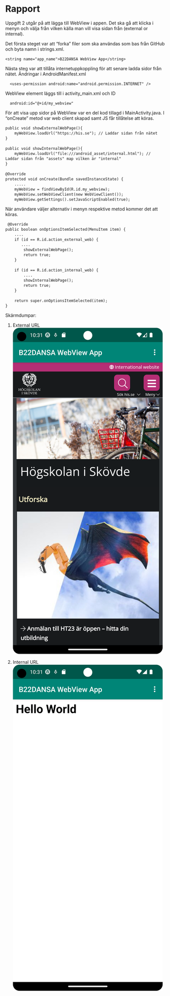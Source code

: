 
# Rapport

Uppgift 2 utgår på att lägga till WebView i appen. Det ska gå att klicka i menyn och välja från vilken källa man vill visa sidan från (external or internal).

Det första steget var att “forka” filer som ska användas som bas från GitHub och byta namn i strings.xml.

    <string name="app_name">B22DANSA WebView App</string>

Nästa steg var att tillåta internetuppkoppling för att senare ladda sidor från nätet.
Ändringar i AndroidManifest.xml

      <uses-permission android:name="android.permission.INTERNET" />

WebView element läggs till i activity_main.xml och ID

      android:id="@+id/my_webview"

För att visa upp sidor på WebView var en del kod tillagd i MainActivity.java.
I “onCreate” metod var web client skapad samt JS får tillåtelse att köras.

    public void showExternalWebPage(){
        myWebView.loadUrl("https://his.se"); // Laddar sidan från nätet
    }

    public void showInternalWebPage(){
        myWebView.loadUrl("file:///android_asset/internal.html"); // Laddar sidan från "assets" map vilken är "internal"
    }

    @Override
    protected void onCreate(Bundle savedInstanceState) {
        .....
        myWebView = findViewById(R.id.my_webview);
        myWebView.setWebViewClient(new WebViewClient());
        myWebView.getSettings().setJavaScriptEnabled(true);


När användare väljer alternativ i menyn respektive metod kommer det att köras.

     @Override
    public boolean onOptionsItemSelected(MenuItem item) {
        ....
        if (id == R.id.action_external_web) {
           ....
            showExternalWebPage();
            return true;
        }

        if (id == R.id.action_internal_web) {
            ....
            showInternalWebPage();
            return true;
        }

        return super.onOptionsItemSelected(item);
    }


Skärmdumpar:

1. External URL ![](externalURL.png)

2. Internal URL ![](internalURL.png)


